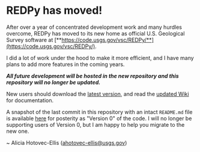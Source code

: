 # REDPy has moved!

After over a year of concentrated development work and many hurdles overcome, REDPy has moved to its new home as official U.S. Geological Survey software at [**https://code.usgs.gov/vsc/REDPy/**](https://code.usgs.gov/vsc/REDPy/).

I did a lot of work under the hood to make it more efficient, and I have many plans to add more features in the coming years.

_**All future development will be hosted in the new repository and this repository will no longer be updated.**_

New users should download the [latest version](https://code.usgs.gov/vsc/REDPy/-/releases), and read the [updated Wiki](https://code.usgs.gov/vsc/REDPy/-/wikis/home) for documentation.

A snapshot of the last commit in this repository with an intact `README.md` file is available [here](https://github.com/ahotovec/REDPy/releases/) for posterity as "Version 0" of the code. I will no longer be supporting users of Version 0, but I am happy to help you migrate to the new one.

~ Alicia Hotovec-Ellis ([ahotovec-ellis@usgs.gov](mailto:ahotovec-ellis@usgs.gov))
